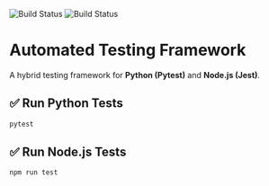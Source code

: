 ![Build Status](https://github.com/pabloanello/automated-testing-framework/actions/workflows/python-ci.yml/badge.svg)
![Build Status](https://github.com/pabloanello/automated-testing-framework/actions/workflows/node-ci.yml/badge.svg)

# Automated Testing Framework
A hybrid testing framework for **Python (Pytest)** and **Node.js (Jest)**.

## ✅ Run Python Tests
```bash
pytest
```

## ✅ Run Node.js Tests
```bash
npm run test
```

